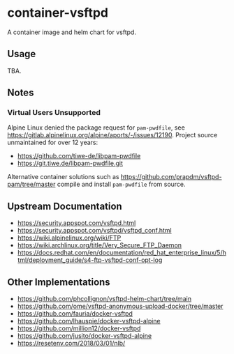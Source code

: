 # container-vsftpd

A container image and helm chart for vsftpd.

## Usage

TBA.

## Notes

### Virtual Users Unsupported

Alpine Linux denied the package request for `pam-pwdfile`, see https://gitlab.alpinelinux.org/alpine/aports/-/issues/12190.
Project source unmaintained for over 12 years:
- https://github.com/tiwe-de/libpam-pwdfile
- https://git.tiwe.de/libpam-pwdfile.git

Alternative container solutions such as https://github.com/prapdm/vsftpd-pam/tree/master compile and install `pam-pwdfile` from source.

## Upstream Documentation
- https://security.appspot.com/vsftpd.html
- https://security.appspot.com/vsftpd/vsftpd_conf.html
- https://wiki.alpinelinux.org/wiki/FTP
- https://wiki.archlinux.org/title/Very_Secure_FTP_Daemon
- https://docs.redhat.com/en/documentation/red_hat_enterprise_linux/5/html/deployment_guide/s4-ftp-vsftpd-conf-opt-log

## Other Implementations
- https://github.com/phcollignon/vsftpd-helm-chart/tree/main
- https://github.com/ome/vsftpd-anonymous-upload-docker/tree/master
- https://github.com/fauria/docker-vsftpd
- https://github.com/lhauspie/docker-vsftpd-alpine
- https://github.com/million12/docker-vsftpd
- https://github.com/jusito/docker-vsftpd-alpine
- https://resetenv.com/2018/03/01/nlb/

